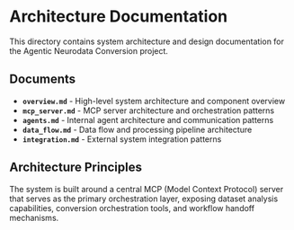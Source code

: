 # Architecture Documentation

This directory contains system architecture and design documentation for the
Agentic Neurodata Conversion project.

## Documents

- **`overview.md`** - High-level system architecture and component overview
- **`mcp_server.md`** - MCP server architecture and orchestration patterns
- **`agents.md`** - Internal agent architecture and communication patterns
- **`data_flow.md`** - Data flow and processing pipeline architecture
- **`integration.md`** - External system integration patterns

## Architecture Principles

The system is built around a central MCP (Model Context Protocol) server that
serves as the primary orchestration layer, exposing dataset analysis
capabilities, conversion orchestration tools, and workflow handoff mechanisms.
